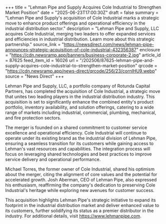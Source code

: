 +++
title = "Lehman Pipe and Supply Acquires Cole Industrial to Strengthen Market Position"
date = "2025-06-23T17:00:30Z"
draft = false
summary = "Lehman Pipe and Supply's acquisition of Cole Industrial marks a strategic move to enhance product offerings and operational efficiency in the industrial distribution sector."
description = "Lehman Pipe and Supply, LLC acquires Cole Industrial, merging two leaders to offer expanded services and efficiencies in industrial distribution. Learn more about this strategic partnership."
source_link = "https://newsdirect.com/news/lehman-pipe-announces-strategic-acquisition-of-cole-industrial-432356387"
enclosure = "https://cdn.newsramp.app/banners/business-corporate-2.jpg"
article_id = 87625
feed_item_id = 16026
url = "/202506/87625-lehman-pipe-and-supply-acquires-cole-industrial-to-strengthen-market-position"
qrcode = "https://cdn.newsramp.app/news-direct/qrcode/256/23/cornIHU9.webp"
source = "News Direct"
+++

<p>Lehman Pipe and Supply, LLC, a portfolio company of Rotunda Capital Partners, has completed the acquisition of Cole Industrial, a strategic move that unites two leading players in the industrial distribution industry. This acquisition is set to significantly enhance the combined entity's product portfolio, inventory availability, and solution offerings, catering to a wide range of markets including industrial, commercial, plumbing, mechanical, and fire protection sectors.</p><p>The merger is founded on a shared commitment to customer service excellence and operational efficiency. Cole Industrial will continue to operate under its existing brand as the industrial division of Lehman Pipe, ensuring a seamless transition for its customers while gaining access to Lehman's vast resources and capabilities. The integration process will focus on leveraging shared technologies and best practices to improve service delivery and operational performance.</p><p>Michael Torres, the former owner of Cole Industrial, shared his optimism about the merger, citing the alignment of core values and the potential for accelerated growth. Josh Aberman, CEO of Lehman Pipe, also expressed his enthusiasm, reaffirming the company's dedication to preserving Cole Industrial's heritage while exploring new avenues for customer success.</p><p>This acquisition highlights Lehman Pipe's strategic initiative to expand its footprint in the industrial distribution market and deliver enhanced value to its customers, further solidifying its status as a premier distributor in the industry. For additional details, visit <a href='https://www.lehmanpipe.com' rel='nofollow' target='_blank'>https://www.lehmanpipe.com</a>.</p>